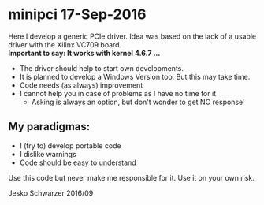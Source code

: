 # minipci 17-Sep-2016

Here I develop a generic PCIe driver. Idea was based on the lack of a usable driver with the Xilinx VC709 board.<br>
**Important to say: It works with kernel 4.6.7 ...**

* The driver should help to start own developments.
* It is planned to develop a Windows Version too. But this may take time.
* Code needs (as always) improvement
* I cannot help you in case of problems as I have no time for it
  * Asking is always an option, but don't wonder to get NO response!

## My paradigmas:

* I (try to) develop portable code
* I dislike warnings
* Code should be easy to understand

Use this code but never make me responsible for it. Use it on your own risk.

Jesko Schwarzer 2016/09

